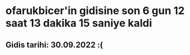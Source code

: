 # ofarukbicer'in gidisine son 6 gun 12 saat 13 dakika 15 saniye kaldi

## Gidis tarihi: 30.09.2022 :(